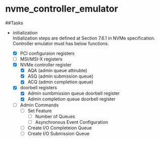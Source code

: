 # nvme_controller_emulator


##Tasks

- initialization  
Initialization steps are defined at Section 7.6.1 in NVMe specification. Controller emulator must has below functions.  

	- [x] PCI configuraion registers
	- [ ] MSI/MSI-X registers
	- [x] NVMe controller register 
		- [x] AQA (admin queue attirubte)
		- [x] ASQ (admin submission queue)
		- [x] ACQ (admin completion queue)
	- [x] doorbell registers
		- [x] Admin sumbmission queue doorbell register
		- [x] Admin completion queue doorbell register

	- [ ] Admin Commands
		- [ ] Set Feature
			- [ ] Number of Queues
			- [ ] Asynchronous Event Configuration
		- [ ] Create I/O Completeion Queue
		- [ ] Create I/O Submission Queue

